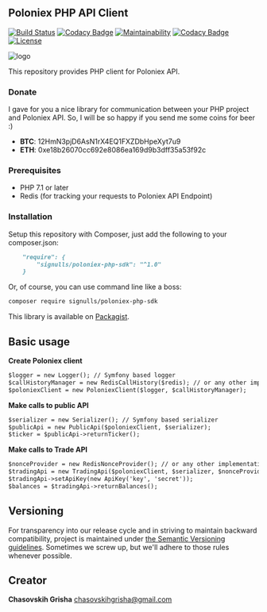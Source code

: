 ## Poloniex PHP API Client

[![Build Status](https://travis-ci.org/signulls/poloniex-php-sdk.svg?branch=master)](https://travis-ci.org/signulls/poloniex-php-sdk)
[![Codacy Badge](https://api.codacy.com/project/badge/Grade/e0c433d80a734031ac74c1867c9aeba1)](https://www.codacy.com/app/Signulls/poloniex-php-sdk?utm_source=github.com&amp;utm_medium=referral&amp;utm_content=signulls/poloniex-php-sdk&amp;utm_campaign=Badge_Grade)
[![Maintainability](https://api.codeclimate.com/v1/badges/8d6540373ac975c83ccb/maintainability)](https://codeclimate.com/github/signulls/poloniex-php-sdk/maintainability)
[![Codacy Badge](https://api.codacy.com/project/badge/Coverage/e0c433d80a734031ac74c1867c9aeba1)](https://www.codacy.com/app/Signulls/poloniex-php-sdk?utm_source=github.com&utm_medium=referral&utm_content=signulls/poloniex-php-sdk&utm_campaign=Badge_Coverage)
[![License](https://poser.pugx.org/signulls/poloniex-php-sdk/license)](https://packagist.org/packages/signulls/poloniex-php-sdk)

![logo](http://www.obzorbtc.com/wp-content/uploads/2015/12/Poloniex-logo-800px.png) 

This repository provides PHP client for Poloniex API.

### Donate

I gave for you a nice library for communication between your PHP project and Poloniex API. So, I will be so happy if you send me some coins for beer :)

- **BTC**: 12HmN3pjD6AsN1rX4EQ1FXZDbHpeXyt7u9
- **ETH**: 0xe18b26070cc692e8086ea169d9b3dff35a53f92c

### Prerequisites

- PHP 7.1 or later
- Redis (for tracking your requests to Poloniex API Endpoint)

### Installation

Setup this repository with Composer, just add the following to your composer.json:
```markdown
    "require": {
        "signulls/poloniex-php-sdk": "^1.0"
    }
```

Or, of course, you can use command line like a boss:
```markdown
composer require signulls/poloniex-php-sdk
```
This library is available on [Packagist](https://packagist.org/packages/signulls/poloniex-php-sdk).

## Basic usage

**Create Poloniex client**
```markdown
$logger = new Logger(); // Symfony based logger
$callHistoryManager = new RedisCallHistory($redis); // or any other implementation of CallHistoryInterface
$poloniexClient = new PoloniexClient($logger, $callHistoryManager);
```

**Make calls to public API**
```markdown
$serializer = new Serializer(); // Symfony based serializer
$publicApi = new PublicApi($poloniexClient, $serializer);
$ticker = $publicApi->returnTicker();
```
**Make calls to Trade API**
```markdown
$nonceProvider = new RedisNonceProvider(); // or any other implementation of NonceProviderInterface
$tradingApi = new TradingApi($poloniexClient, $serializer, $nonceProvider);
$tradingApi->setApiKey(new ApiKey('key', 'secret'));
$balances = $tradingApi->returnBalances();
```

## Versioning

For transparency into our release cycle and in striving to maintain backward compatibility, project is maintained under [the Semantic Versioning guidelines](http://semver.org/).
Sometimes we screw up, but we'll adhere to those rules whenever possible.

## Creator

**Chasovskih Grisha**
<chasovskihgrisha@gmail.com>